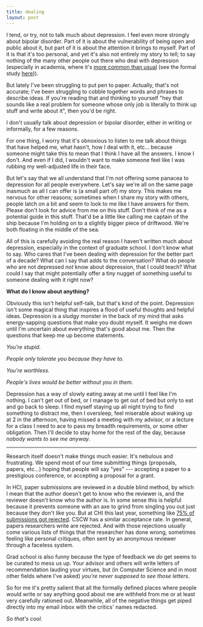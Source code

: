 ```yaml
---
title: dealing
layout: post
---
```


I tend, or try, not to talk much about depression. I feel even more strongly about bipolar disorder.
Part of it is about the vulnerability of being open and public about it, but
part of it is about the attention it brings to myself.
Part of it is that it's too personal, and yet it's also not entirely my story to tell;
to say nothing of the many other people out there who deal with depression
(especially in academia, where it's [more common than usual][academia and depression] (see the formal study [here][academia depression paper])).





But lately I've been struggling to put pen to paper. Actually, that's not accurate;
I've been struggling to cobble together words and phrases to describe ideas.
If you're reading that and thinking to yourself
"hey that sounds like a real problem for someone whose only job is literally to think up stuff and write about it",
then you'd be right.






[academia and depression]: http://www.sciencemag.org/careers/2017/04/phd-students-face-significant-mental-health-challenges
[academia depression paper]: http://www.sciencedirect.com/science/article/pii/S0048733317300422




I don't usually talk about depression or bipolar disorder, either in writing or informally,
for a few reasons.

For one thing, I worry that it's obnoxious to listen to me talk about things that have helped me,
what hasn't, how I deal with it, etc... because
someone might take this to mean that I think I have all the answers.
I know I don't.
And even if I did,
I wouldn't want to make someone feel like I was rubbing my well-adjusted life in their face.

But let's say that we all understand that I'm not offering some panacea to depression for all people everywhere.
Let's say we're all on the same page inasmuch as all I can offer is (a small part of) my story.
This makes me nervous for other reasons;
sometimes when I share my story with others, people latch on a bit and seem to look to me like I have answers for them.
Please don't look for advice from me on this stuff.
Don't think of me as a potential guide in this stuff.
That'd be a little like calling me captain of the ship because I'm holding on to a slightly bigger piece of driftwood.
We're both floating in the middle of the sea.

All of this is carefully avoiding the real reason I haven't written much about depression,
especially in the context of graduate school.
I don't know what to say.
Who cares that I've been dealing with depression for the better part of a decade?
What can I say that adds to the conversation?
What do people who are not depressed _not_ know about depression, that I could teach?
What could I say that might potentially offer a tiny nugget of something useful to someone dealing with it right now?

**What do I know about anything?**

Obviously this isn't helpful self-talk, but that's kind of the point.
Depression isn't some magical thing that inspires a flood of useful thoughts and helpful ideas.
Depression is a sludgy monster in the back of my mind that asks energy-sapping questions that make you doubt myself.
It weighs me down until I'm uncertain about everything that's good about me.
Then the questions that keep me up become statements.

_You're stupid._

_People only tolerate you because they have to._

_You're worthless._

_People's lives would be better without you in them._

Depression has a way of slowly eating away at me until I feel like I'm nothing.
I can't get out of bed, or I manage to get out of bed but only to eat and go back to sleep.
I find myself staying up all night trying to find something to distract me,
then I oversleep, feel miserable about waking up at 2 in the afternoon,
having missed a meeting with my advisor,
or a lecture for a class I need to ace to pass my breadth requirements,
or some other obligation.
Then I'll decide to stay home for the rest of the day, because
_nobody wants to see me anyway_.

---

Research itself doesn't make things much easier.
It's nebulous and frustrating.
We spend most of our time submitting things
(proposals, papers, etc...)
hoping that people will say "yes" ---
accepting a paper to a prestigious conference,
or accepting a proposal for a grant.

In HCI, paper submissions are reviewed in a double blind method, by which I mean that
the author doesn't get to know who the reviewer is, and the reviewer doesn't know who the author is.
In some sense this is helpful because
it prevents someone with an axe to grind from singling you out just because they don't like you.
But at CHI this last year, something like [75% of submissions got rejected][CHI acceptance rates].
CSCW has a similar acceptance rate.
In general, papers researchers write are rejected.
And with those rejections usually come various lists of things that the researcher has done wrong,
sometimes feeling like personal critiques,
often sent by an anonymous reviewer through a faceless system.


Grad school is also funny because the type of feedback we _do_ get seems to be curated to mess us up.
Your advisor and others will write letters of recommendation lauding your virtues, but
(in Computer Science and in most other fields where I've asked)
*you're never supposed to see those letters*.
<!-- The rationale I've heard makes enough sense, -->
<!-- but the only other time people formally comment on your quality as a researcher -->
<!-- is when you're submitting papers to conferences or proposals for grants. -->

<!-- In both cases, reviewers tend to be anonymous, and
in both cases, the odds of acceptance are overwhelmingly stacked against you.
At CHI this last year, something like [75% of submissions got rejected][CHI acceptance rates]. -->

So for me it's pretty salient that
all the formally defined places where people would write or say anything good about me
are withheld from me or at least very carefully rationed out.
Meanwhile,
all of the negative things get piped directly into my email inbox with the critics' names redacted.

_So that's cool._

<!-- So you don't get to see the _good_ things people write about you, and
you read _negative_ feedback from anonymous sources about your work disproportionately more often than positive feedback. -->

<!-- If you're a grad student and you're anything like me,
you've probably spent a lot of time 
 -->















[CHI acceptance rates]: http://dl.acm.org/citation.cfm?id=3027063&picked=prox&cfid=797910925&cftoken=10647445